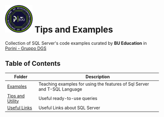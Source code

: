 # <img src="/assets/RGB_Badge_PIRC.png" width=90px> Tips and Examples

Collection of SQL Server's code examples curated by **BU Education** in [Porini - Gruppo DGS](https://www.porini.it)

## Table of Contents
|Folder|Description|
|---|---|
|[Examples](Examples/)|Teaching examples for using the features of Sql Server and T-SQL Language |
|[Tips and Utility](Tips/)|Useful ready-to-use queries  |
|[Useful Links](Link.md)|Useful Links about SQL Server |
